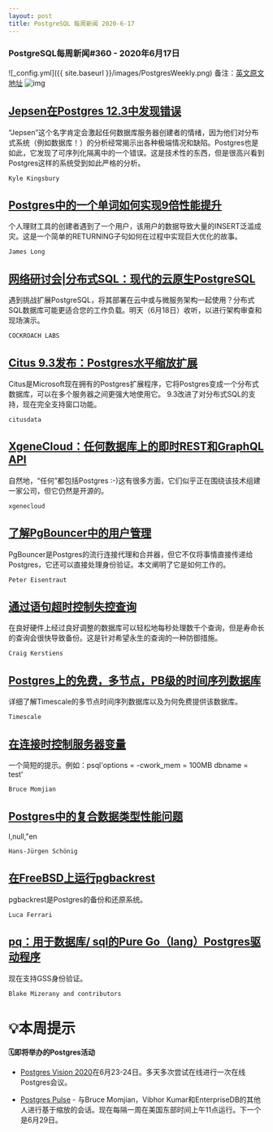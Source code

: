 ```yaml
---
layout: post
title: PostgreSQL 每周新闻 2020-6-17
---
```

### PostgreSQL每周新闻#360 - 2020年6月17日
![_config.yml]({{ site.baseurl }}/images/PostgresWeekly.png)
备注：[英文原文地址](https://postgresweekly.com/issues/360)
![img](https://res.cloudinary.com/cpress/image/upload/w_1280,e_sharpen:60/v1592353852/fcvz8isytnc7mmlufysc.png)
## [Jepsen在Postgres 12.3中发现错误](https://postgresweekly.com/link/90206/web)
“Jepsen”这个名字肯定会激起任何数据库服务器创建者的情绪，因为他们对分布式系统（例如数据库！）的分析经常揭示出各种极端情况和缺陷。Postgres也是如此，它发现了可序列化隔离中的一个错误。这是技术性的东西，但是很高兴看到Postgres这样的系统受到如此严格的分析。


`Kyle Kingsbury `
## [Postgres中的一个单词如何实现9倍性能提升](https://postgresweekly.com/link/90207/web)
个人理财工具的创建者遇到了一个用户，该用户的数据导致大量的INSERT泛滥成灾。这是一个简单的RETURNING子句如何在过程中实现巨大优化的故事。


`James Long `
## [网络研讨会|分布式SQL：现代的云原生PostgreSQL](https://postgresweekly.com/link/90208/web)
遇到挑战扩展PostgreSQL，将其部署在云中或与微服务架构一起使用？分布式SQL数据库可能更适合您的工作负载。明天（6月18日）收听，以进行架构审查和现场演示。


`COCKROACH LABS `
## [Citus 9.3发布：Postgres水平缩放扩展](https://postgresweekly.com/link/90209/web)
Citus是Microsoft现在拥有的Postgres扩展程序，它将Postgres变成一个分布式数据库，可以在多个服务器之间更强大地使用它。 9.3改进了对分布式SQL的支持，现在完全支持窗口功能。 


`citusdata `
## [XgeneCloud：任何数据库上的即时REST和GraphQL API](https://postgresweekly.com/link/90210/web)
自然地，“任何”都包括Postgres :-)这有很多方面，它们似乎正在围绕该技术组建一家公司，但它仍然是开源的。


`xgenecloud `
## [了解PgBouncer中的用户管理](https://postgresweekly.com/link/90212/web)
PgBouncer是Postgres的流行连接代理和合并器，但它不仅将事情直接传递给Postgres，它还可以直接处理身份验证。本文阐明了它是如何工作的。


`Peter Eisentraut `
## [通过语句超时控制失控查询](https://postgresweekly.com/link/90214/web)
在良好硬件上经过良好调整的数据库可以轻松地每秒处理数千个查询，但是寿命长的查询会很快导致备份。这是针对希望永生的查询的一种防御措施。


`Craig Kerstiens `
## [Postgres上的免费，多节点，PB级的时间序列数据库](https://postgresweekly.com/link/90215/web)
详细了解Timescale的多节点时间序列数据库以及为何免费提供该数据库。


`Timescale `
## [在连接时控制服务器变量](https://postgresweekly.com/link/90216/web)
一个简短的提示。例如：psql'options = -cwork_mem = 100MB dbname = test'


`Bruce Momjian `
## [Postgres中的复合数据类型性能问题](https://postgresweekly.com/link/90217/web)
l,null,"en


`Hans-Jürgen Schönig `
## [在FreeBSD上运行pgbackrest](https://postgresweekly.com/link/90218/web)
pgbackrest是Postgres的备份和还原系统。


`Luca Ferrari `
## [pq：用于数据库/ sql的Pure Go（lang）Postgres驱动程序](https://postgresweekly.com/link/90220/web)
现在支持GSS身份验证。


`Blake Mizerany and contributors `
# 💡本周提示


**🗓即将举办的Postgres活动**
- [Postgres Vision 2020](https://postgresweekly.com/link/90221/web)在6月23-24日。多天多次尝试在线进行一次在线Postgres会议。

- [Postgres Pulse](https://postgresweekly.com/link/90222/web) - 与Bruce Momjian，Vibhor Kumar和EnterpriseDB的其他人进行基于缩放的会话。现在每隔一周在美国东部时间上午11点运行。下一个是6月29日。
